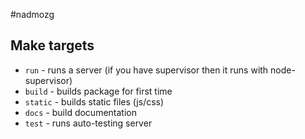 #nadmozg

## Make targets
  - `run` - runs a server (if you have supervisor then it runs with node-supervisor)
  - `build` - builds package for first time
  - `static` - builds static files (js/css)
  - `docs` - build documentation
  - `test` - runs auto-testing server

